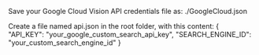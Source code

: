 Save your Google Cloud Vision API credentials file as:
./GoogleCloud.json

Create a file named api.json in the root folder, with this content:
{
  "API_KEY": "your_google_custom_search_api_key",
  "SEARCH_ENGINE_ID": "your_custom_search_engine_id"
}
